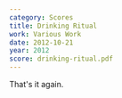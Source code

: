 ```yaml
---
category: Scores
title: Drinking Ritual
work: Various Work
date: 2012-10-21
year: 2012
score: drinking-ritual.pdf
---
```


That's it again.
